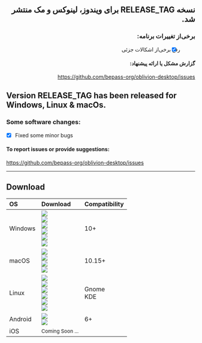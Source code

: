 <div dir="rtl">

## نسخه RELEASE_TAG برای ویندوز، لینوکس و مک منتشر شد.

### برخی‌از تغییرات برنامه:

- [x] رفع برخی‌از اشکالات جزئی

#### گزارش مشکل یا ارائه پیشنهاد:

https://github.com/bepass-org/oblivion-desktop/issues

</div>

## Version RELEASE_TAG has been released for Windows, Linux & macOs.

### Some software changes:

- [x] Fixed some minor bugs

#### To report issues or provide suggestions:

https://github.com/bepass-org/oblivion-desktop/issues

<hr />

## Download

<!-- [![Release Downloads](https://img.shields.io/github/downloads/oblivion-desktop/RELEASE_TAG/total?style=flat-square&logo=github)](https://img.shields.io/github/downloads/bepass-org/oblivion-desktop/RELEASE_TAG/) -->

<div align="left" id="download">
    <table>
        <thead align="left">
            <tr>
                <th>OS</th>
                <th>Download</th>
                <th>Compatibility</th>
            </tr>
        </thead>
        <tbody align="left">
            <tr>
                <td>Windows</td>
                <td>
                    <a href="https://github.com/bepass-org/oblivion-desktop/releases/download/RELEASE_TAG/oblivion-desktop-win-x64.exe"><img src="https://img.shields.io/badge/Setup-x64-0C88D8.svg?logo=windows"></a><br>
                    <a href="https://github.com/bepass-org/oblivion-desktop/releases/download/RELEASE_TAG/oblivion-desktop-win-arm64.exe"><img src="https://img.shields.io/badge/Setup-arm64-0C88D8.svg?logo=windows"></a><br>
                    <a href="https://github.com/bepass-org/oblivion-desktop/releases/download/RELEASE_TAG/oblivion-desktop-win-ia32.exe"><img src="https://img.shields.io/badge/Setup-x86-0C88D8.svg?logo=windows"></a><br>
                    <a href="https://github.com/bepass-org/oblivion-desktop/releases/download/RELEASE_TAG/oblivion-desktop-win-x64.zip"><img src="https://img.shields.io/badge/Portable-x64-005AA8.svg?logo=windows"></a><br>
                    <a href="https://github.com/bepass-org/oblivion-desktop/releases/download/RELEASE_TAG/oblivion-desktop-win-arm64.zip"><img src="https://img.shields.io/badge/Portable-arm64-005AA8.svg?logo=windows"></a><br>
                    <a href="https://github.com/bepass-org/oblivion-desktop/releases/download/RELEASE_TAG/oblivion-desktop-win-ia32.zip"><img src="https://img.shields.io/badge/Portable-x86-005AA8.svg?logo=windows"></a><br>
                </td>
                <td>
                    10+<br>
                </td>
            </tr>
            <tr>
                <td>macOS</td>
                <td>
                    <a href="https://github.com/bepass-org/oblivion-desktop/releases/download/RELEASE_TAG/oblivion-desktop-mac-arm64.dmg"><img src="https://img.shields.io/badge/DMG-arm64-F0F0F1.svg?logo=apple"></a><br>
                    <a href="https://github.com/bepass-org/oblivion-desktop/releases/download/RELEASE_TAG/oblivion-desktop-mac-x64.dmg"><img src="https://img.shields.io/badge/DMG-x64-5D5D5D.svg?logo=apple"></a><br>
                    <a href="https://github.com/bepass-org/oblivion-desktop/releases/download/RELEASE_TAG/oblivion-desktop-mac-arm64.zip"><img src="https://img.shields.io/badge/ZIP-arm64-F0F0F1.svg?logo=apple" /></a><br>
                    <a href="https://github.com/bepass-org/oblivion-desktop/releases/download/RELEASE_TAG/oblivion-desktop-mac-x64.zip"><img src="https://img.shields.io/badge/ZIP-x64-5D5D5D.svg?logo=apple" /></a>
                </td>
                <td>10.15+</td>
            </tr>
            <tr>
                <td>Linux</td>
                <td>
                    <a href="https://github.com/bepass-org/oblivion-desktop/releases/download/RELEASE_TAG/oblivion-desktop-linux-amd64.deb"><img src="https://img.shields.io/badge/DEB-x64-DC470E.svg?logo=debian"></a><br>
                    <a href="https://github.com/bepass-org/oblivion-desktop/releases/download/RELEASE_TAG/oblivion-desktop-linux-arm64.deb"><img src="https://img.shields.io/badge/DEB-arm64-DC470E.svg?logo=debian"></a><br>
                    <a href="https://github.com/bepass-org/oblivion-desktop/releases/download/RELEASE_TAG/oblivion-desktop-linux-x86_64.rpm"><img src="https://img.shields.io/badge/RPM-x64-01ABD2.svg?logo=redhat"></a><br>
                    <a href="https://github.com/bepass-org/oblivion-desktop/releases/download/RELEASE_TAG/oblivion-desktop-linux-aarch64.rpm"><img src="https://img.shields.io/badge/RPM-arm64-01ABD2.svg?logo=redhat"></a><br>    
                    <a href="https://github.com/bepass-org/oblivion-desktop/releases/download/RELEASE_TAG/oblivion-desktop-linux-x64.tar.xz"><img src="https://img.shields.io/badge/tar.xz-x64-EDC204.svg?logo=linux"></a><br>
                    <a href="https://github.com/bepass-org/oblivion-desktop/releases/download/RELEASE_TAG/oblivion-desktop-linux-arm64.tar.xz"><img src="https://img.shields.io/badge/tar.xz-arm64-EDC204.svg?logo=linux"></a><br>             
                </td>
                <td>
                    Gnome<br>
                    KDE
                </td>
            </tr>
            <td>Android</td>
                <td>
                    <a href="https://github.com/bepass-org/oblivion/releases/latest"><img src="https://img.shields.io/badge/APK-Universal-044d29.svg?logo=android"></a><br>
                    <a href="https://play.google.com/store/apps/details?id=org.bepass.oblivion"><img src="https://img.shields.io/badge/APK-Universal-044d29.svg?logo=googleplay"></a>
                </td>
                <td>6+</td>
            </tr>
            <tr>
                <td>iOS</td>
                <td>
                    <small>Coming Soon ...</small>
                </td>
                <td></td>
            </tr>
        </tbody>
    </table>
</div>
